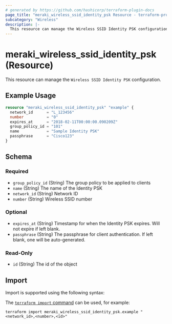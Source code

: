 ```yaml
---
# generated by https://github.com/hashicorp/terraform-plugin-docs
page_title: "meraki_wireless_ssid_identity_psk Resource - terraform-provider-meraki"
subcategory: "Wireless"
description: |-
  This resource can manage the Wireless SSID Identity PSK configuration.
---
```


# meraki_wireless_ssid_identity_psk (Resource)

This resource can manage the `Wireless SSID Identity PSK` configuration.

## Example Usage

```terraform
resource "meraki_wireless_ssid_identity_psk" "example" {
  network_id      = "L_123456"
  number          = "0"
  expires_at      = "2018-02-11T00:00:00.090209Z"
  group_policy_id = "101"
  name            = "Sample Identity PSK"
  passphrase      = "Cisco123"
}
```

<!-- schema generated by tfplugindocs -->
## Schema

### Required

- `group_policy_id` (String) The group policy to be applied to clients
- `name` (String) The name of the Identity PSK
- `network_id` (String) Network ID
- `number` (String) Wireless SSID number

### Optional

- `expires_at` (String) Timestamp for when the Identity PSK expires. Will not expire if left blank.
- `passphrase` (String) The passphrase for client authentication. If left blank, one will be auto-generated.

### Read-Only

- `id` (String) The id of the object

## Import

Import is supported using the following syntax:

The [`terraform import` command](https://developer.hashicorp.com/terraform/cli/commands/import) can be used, for example:

```shell
terraform import meraki_wireless_ssid_identity_psk.example "<network_id>,<number>,<id>"
```
